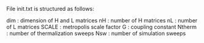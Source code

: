 File init.txt is structured as follows:

dim             : dimension of H and L matrices
nH              : number of H matrices
nL              : number of L matrices
SCALE           : metropolis scale factor
G               : coupling constant
Ntherm          : number of thermalization sweeps
Nsw             : number of simulation sweeps
